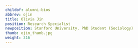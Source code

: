 ```yaml
---
childof: alumni-bios
abbrev: ojin
title: Olivia Jin
position: Research Specialist
newposition: Stanford University, PhD Student (Sociology)
thumb: ojin_thumb.jpg
weight: 316
---
```

